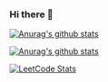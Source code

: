 ### Hi there 👋

<!--
**dmitrii-esin/dmitrii-esin** is a ✨ _special_ ✨ repository because its `README.md` (this file) appears on your GitHub profile.

Here are some ideas to get you started:

- 🔭 I’m currently working on ...
- 🌱 I’m currently learning ...
- 👯 I’m looking to collaborate on ...
- 🤔 I’m looking for help with ...
- 💬 Ask me about ...
- 📫 How to reach me: ...
- 😄 Pronouns: ...
- ⚡ Fun fact: ...
-->

[![Anurag's github stats](https://github-readme-stats.vercel.app/api?username=dmitrii-esin&show_icons=true&theme=dracula)](https://github.com/anuraghazra/github-readme-stats)

[![Anurag's github stats](https://github-readme-stats.vercel.app/api/top-langs/?username=dmitrii-esin&langs_count=8)](https://github.com/anuraghazra/github-readme-stats)

[![LeetCode Stats](https://leetcard.jacoblin.cool/sunndeath?theme=dark)](https://leetcode.com/sunndeath)





